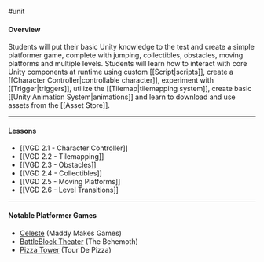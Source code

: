 #unit

#### Overview

Students will put their basic Unity knowledge to the test and create a simple platformer game, complete with jumping, collectibles, obstacles, moving platforms and multiple levels. Students will learn how to interact with core Unity components at runtime using custom [[Script|scripts]], create a [[Character Controller|controllable character]], experiment with [[Trigger|triggers]], utilize the [[Tilemap|tilemapping system]], create basic [[Unity Animation System|animations]] and learn to download and use assets from the [[Asset Store]].

---
#### Lessons

- [[VGD 2.1 - Character Controller]]
- [[VGD 2.2 - Tilemapping]]
- [[VGD 2.3 - Obstacles]]
- [[VGD 2.4 - Collectibles]]
- [[VGD 2.5 - Moving Platforms]]
- [[VGD 2.6 - Level Transitions]]

----
#### Notable Platformer Games

- [Celeste](https://store.steampowered.com/app/504230/Celeste/) (Maddy Makes Games)
- [BattleBlock Theater](https://store.steampowered.com/app/238460/BattleBlock_Theater/) (The Behemoth)
- [Pizza Tower](https://store.steampowered.com/app/2231450/Pizza_Tower/) (Tour De Pizza)